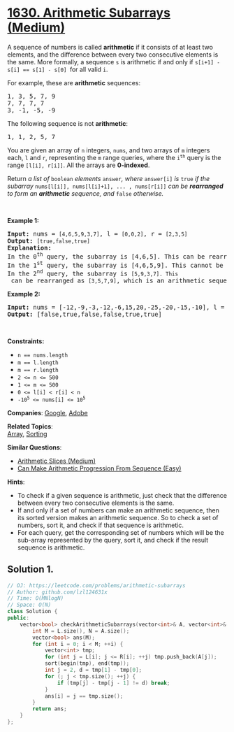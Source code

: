 # [1630. Arithmetic Subarrays (Medium)](https://leetcode.com/problems/arithmetic-subarrays)

<p>A sequence of numbers is called <strong>arithmetic</strong> if it consists of at least two elements, and the difference between every two consecutive elements is the same. More formally, a sequence <code>s</code> is arithmetic if and only if <code>s[i+1] - s[i] == s[1] - s[0] </code>for all valid <code>i</code>.</p>

<p>For example, these are <strong>arithmetic</strong> sequences:</p>

<pre>
1, 3, 5, 7, 9
7, 7, 7, 7
3, -1, -5, -9</pre>

<p>The following sequence is not <strong>arithmetic</strong>:</p>

<pre>
1, 1, 2, 5, 7</pre>

<p>You are given an array of <code>n</code> integers, <code>nums</code>, and two arrays of <code>m</code> integers each, <code>l</code> and <code>r</code>, representing the <code>m</code> range queries, where the <code>i<sup>th</sup></code> query is the range <code>[l[i], r[i]]</code>. All the arrays are <strong>0-indexed</strong>.</p>

<p>Return <em>a list of </em><code>boolean</code> <em>elements</em> <code>answer</code><em>, where</em> <code>answer[i]</code> <em>is</em> <code>true</code> <em>if the subarray</em> <code>nums[l[i]], nums[l[i]+1], ... , nums[r[i]]</code><em> can be <strong>rearranged</strong> to form an <strong>arithmetic</strong> sequence, and</em> <code>false</code> <em>otherwise.</em></p>

<p>&nbsp;</p>
<p><strong class="example">Example 1:</strong></p>

<pre>
<strong>Input:</strong> nums = <code>[4,6,5,9,3,7]</code>, l = <code>[0,0,2]</code>, r = <code>[2,3,5]</code>
<strong>Output:</strong> <code>[true,false,true]</code>
<strong>Explanation:</strong>
In the 0<sup>th</sup> query, the subarray is [4,6,5]. This can be rearranged as [6,5,4], which is an arithmetic sequence.
In the 1<sup>st</sup> query, the subarray is [4,6,5,9]. This cannot be rearranged as an arithmetic sequence.
In the 2<sup>nd</sup> query, the subarray is <code>[5,9,3,7]. This</code> can be rearranged as <code>[3,5,7,9]</code>, which is an arithmetic sequence.</pre>

<p><strong class="example">Example 2:</strong></p>

<pre>
<strong>Input:</strong> nums = [-12,-9,-3,-12,-6,15,20,-25,-20,-15,-10], l = [0,1,6,4,8,7], r = [4,4,9,7,9,10]
<strong>Output:</strong> [false,true,false,false,true,true]
</pre>

<p>&nbsp;</p>
<p><strong>Constraints:</strong></p>

<ul>
	<li><code>n == nums.length</code></li>
	<li><code>m == l.length</code></li>
	<li><code>m == r.length</code></li>
	<li><code>2 &lt;= n &lt;= 500</code></li>
	<li><code>1 &lt;= m &lt;= 500</code></li>
	<li><code>0 &lt;= l[i] &lt; r[i] &lt; n</code></li>
	<li><code>-10<sup>5</sup> &lt;= nums[i] &lt;= 10<sup>5</sup></code></li>
</ul>


**Companies**:
[Google](https://leetcode.com/company/google), [Adobe](https://leetcode.com/company/adobe)

**Related Topics**:  
[Array](https://leetcode.com/tag/array), [Sorting](https://leetcode.com/tag/sorting)

**Similar Questions**:
* [Arithmetic Slices (Medium)](https://leetcode.com/problems/arithmetic-slices)
* [Can Make Arithmetic Progression From Sequence (Easy)](https://leetcode.com/problems/can-make-arithmetic-progression-from-sequence)

**Hints**:
* To check if a given sequence is arithmetic, just check that the difference between every two consecutive elements is the same.
* If and only if a set of numbers can make an arithmetic sequence, then its sorted version makes an arithmetic sequence. So to check a set of numbers, sort it, and check if that sequence is arithmetic.
* For each query, get the corresponding set of numbers which will be the sub-array represented by the query, sort it, and check if the result sequence is arithmetic.

## Solution 1.

```cpp
// OJ: https://leetcode.com/problems/arithmetic-subarrays
// Author: github.com/lzl124631x
// Time: O(MNlogN)
// Space: O(N)
class Solution {
public:
    vector<bool> checkArithmeticSubarrays(vector<int>& A, vector<int>& L, vector<int>& R) {
        int M = L.size(), N = A.size();
        vector<bool> ans(M);
        for (int i = 0; i < M; ++i) {
            vector<int> tmp;
            for (int j = L[i]; j <= R[i]; ++j) tmp.push_back(A[j]);
            sort(begin(tmp), end(tmp));
            int j = 2, d = tmp[1] - tmp[0];
            for (; j < tmp.size(); ++j) {
                if (tmp[j] - tmp[j - 1] != d) break;
            }
            ans[i] = j == tmp.size();
        }
        return ans;
    }
};
```